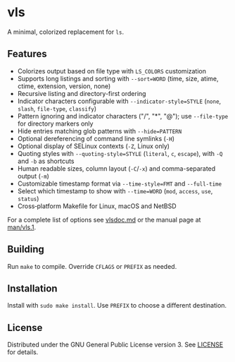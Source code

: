 # vls

A minimal, colorized replacement for `ls`.

## Features
- Colorizes output based on file type with `LS_COLORS` customization
- Supports long listings and sorting with `--sort=WORD` (time, size, atime, ctime, extension, version, none)
- Recursive listing and directory-first ordering
- Indicator characters configurable with `--indicator-style=STYLE` (`none`, `slash`, `file-type`, `classify`)
- Pattern ignoring and indicator characters ("/", "*", "@"); use `--file-type` for directory markers only
- Hide entries matching glob patterns with `--hide=PATTERN`
- Optional dereferencing of command line symlinks (`-H`)
- Optional display of SELinux contexts (`-Z`, Linux only)
- Quoting styles with `--quoting-style=STYLE` (`literal`, `c`, `escape`),
  with `-Q` and `-b` as shortcuts
- Human readable sizes, column layout (`-C`/`-x`) and comma-separated output (`-m`)
- Customizable timestamp format via `--time-style=FMT` and `--full-time`
- Select which timestamp to show with `--time=WORD` (`mod`, `access`, `use`, `status`)
- Cross‑platform Makefile for Linux, macOS and NetBSD

For a complete list of options see [vlsdoc.md](./vlsdoc.md) or the manual page at [man/vls.1](./man/vls.1).

## Building
Run `make` to compile. Override `CFLAGS` or `PREFIX` as needed.

## Installation
Install with `sudo make install`. Use `PREFIX` to choose a different destination.

## License
Distributed under the GNU General Public License version 3. See [LICENSE](./LICENSE) for details.
